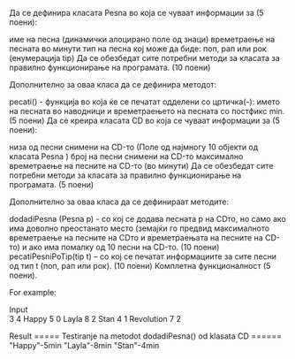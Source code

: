 Да се дефинира класата Pesna во која се чуваат информации за (5 поени):

име на песна (динамички алоцирано поле од знаци)
времетраење на песната во минути
тип на песна кој може да биде: поп, рап или рок (енумерација tip)
Да се обезбедат сите потребни методи за класата за правилно функционирање на програмата. (10 поени)

Дополнително за оваа класа да се дефинира методот:

pecati() - функција во која ќе се печатат одделени со цртичка(-): името на песната во наводници и времетраењето на песната со постфикс min. (5 поени)
Да се креира класата CD во која се чуваат информации за (5 поени):

низа од песни снимени на CD-то (Поле од најмногу 10 објекти од класата Pesna )
број на песни снимени на CD-то
максимално времетраење на песните на CD-то (во минути)
Да се обезбедат сите потребни методи за класата за правилно функционирање на програмата. (5 поени)

Дополнително за оваа класа да се дефинираат методите:

dodadiPesna (Pesna p) - со кој се додава песната p на CDто, но само ако има доволно преостанато место (земајќи го предвид максималното времетраење на песните на CDто и времетраењата на песните на CD-то) и ако има помалку од 10 песни на CD-то. (10 поени)
pecatiPesniPoTip(tip t) – со кој се печатат информациите за сите песни од тип t (поп, рап или рок). (10 поени)
Комплетна функционалност (5 поени).

For example:

Input	
3
4
Happy 5 0
Layla 8 2
Stan 4 1
Revolution 7 2

Result
===== Testiranje na metodot dodadiPesna() od klasata CD ======
"Happy"-5min
"Layla"-8min
"Stan"-4min